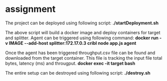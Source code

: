 # assignment
The project can be deployed using following script:
**./startDeployment.sh**

The above script will build a docker image and deploy containers for target and splitter. Agent can be triggered using following command:
**docker run -v IMAGE --add-host splitter:172.17.0.3 cribl node app.js agent**

Once the agent has been triggered throughput.csv file can be found and downloaded from the target container.
This file is tracking the input file total bytes, latency (ms) and througput.
**docker exec -it target bash**

The entire setup can be destroyed using following script:
**./destroy.sh**

